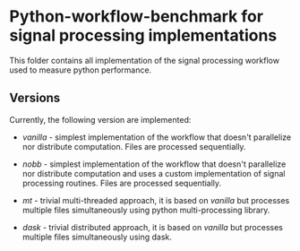 # Python-workflow-benchmark for signal processing implementations

This folder contains all implementation of the signal processing workflow
used to measure python performance.

## Versions

Currently, the following version are implemented:

+ _vanilla_ - simplest implementation of the workflow that doesn't parallelize
nor distribute computation. Files are processed sequentially.

+ _nobb_ - simplest implementation of the workflow that doesn't parallelize
nor distribute computation and uses a custom implementation of signal
processing routines. Files are processed sequentially.

+ _mt_ - trivial multi-threaded approach, it is based on _vanilla_ but
processes multiple files simultaneously using python multi-processing library.

+ _dask_ - trivial distributed approach, it is based on _vanilla_ but
processes multiple files simultaneously using dask.

